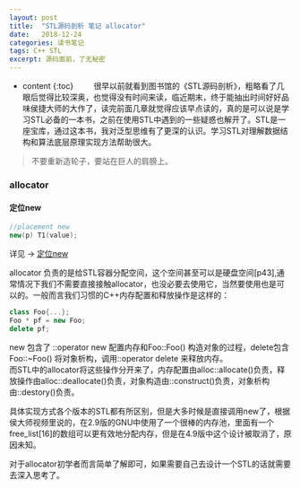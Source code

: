 ```yaml
---
layout: post
title:  "STL源码剖析 笔记 allocator"
date:   2018-12-24 
categories: 读书笔记
tags: C++ STL
excerpt: 源码面前，了无秘密
---
```


* content
{:toc}
　　
很早以前就看到图书馆的《STL源码剖析》，粗略看了几眼后觉得比较深奥，也觉得没有时间来读，临近期末，终于能抽出时间好好品味侯捷大师的大作了，读完前面几章就觉得应该早点读的，真的是可以说是学习STL必备的一本书，之前在使用STL中遇到的一些疑惑也解开了。STL是一座宝库，通过这本书，我对泛型思维有了更深的认识。学习STL对理解数据结构和算法底层原理实现方法帮助很大。
> 不要重新造轮子，要站在巨人的肩膀上。

### allocator
#### 定位new
```cpp
//placement new
new(p) T1(value);
```
详见 &rarr; [定位new](https://cirnoo.github.io/2018/12/16/cpp_basis/#11-%E5%AE%9A%E4%BD%8Dnew)

allocator 负责的是给STL容器分配空间，这个空间甚至可以是硬盘空间[p43],通常情况下我们不需要直接接触allocator，也没必要去使用它，当然要使用也是可以的。一般而言我们习惯的C++内存配置和释放操作是这样的：
```cpp
class Foo{...};
Foo * pf = new Foo;
delete pf;
```
new 包含了 ::operator new 配置内存和Foo::Foo() 构造对象的过程，delete包含Foo::~Foo() 将对象析构，调用::operator delete 来释放内存。  
而STL中的allocator将这些操作分开来了，内存配置由alloc::allocate()负责，释放操作由alloc::deallocate()负责，对象构造由::construct()负责，对象析构由::destory()负责。  

具体实现方式各个版本的STL都有所区别，但是大多时候是直接调用new了，根据侯大师视频里说的，在2.9版的GNU中使用了一个很棒的内存池，里面有一个free_list[16]的数组可以更有效地分配内存，但是在4.9版中这个设计被取消了，原因未知。  

对于allocator初学者而言简单了解即可，如果需要自己去设计一个STL的话就需要去深入思考了。
